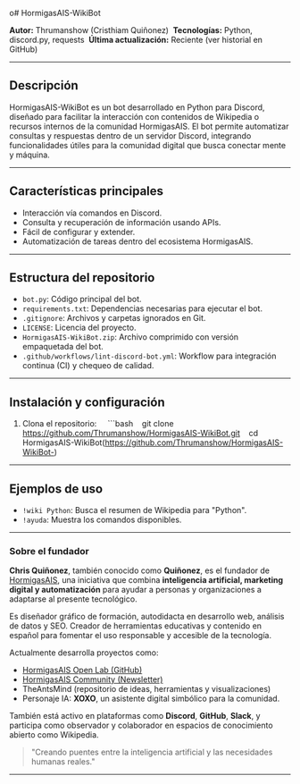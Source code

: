 o# HormigasAIS-WikiBot 

**Autor:** Thrumanshow (Cristhiam Quiñonez)  
**Tecnologías:** Python, discord.py, requests  
**Última actualización:** Reciente (ver historial en GitHub) 

--- 

## Descripción 

HormigasAIS-WikiBot es un bot desarrollado en Python para Discord, diseñado para facilitar la interacción con contenidos de Wikipedia o recursos internos de la comunidad HormigasAIS. El bot permite automatizar consultas y respuestas dentro de un servidor Discord, integrando funcionalidades útiles para la comunidad digital que busca conectar mente y máquina. 

--- 

## Características principales 

- Interacción vía comandos en Discord.  
- Consulta y recuperación de información usando APIs.  
- Fácil de configurar y extender.  
- Automatización de tareas dentro del ecosistema HormigasAIS. 

--- 

## Estructura del repositorio 

- `bot.py`: Código principal del bot.  
- `requirements.txt`: Dependencias necesarias para ejecutar el bot.  
- `.gitignore`: Archivos y carpetas ignorados en Git.  
- `LICENSE`: Licencia del proyecto.  
- `HormigasAIS-WikiBot.zip`: Archivo comprimido con versión empaquetada del bot.  
- `.github/workflows/lint-discord-bot.yml`: Workflow para integración continua (CI) y chequeo de calidad. 

--- 

## Instalación y configuración 

1. Clona el repositorio:  
   ```bash
   git clone https://github.com/Thrumanshow/HormigasAIS-WikiBot.git
   cd HormigasAIS-WikiBot(https://github.com/Thrumanshow/HormigasAIS-WikiBot-)

---

## Ejemplos de uso

- `!wiki Python`: Busca el resumen de Wikipedia para "Python".
- `!ayuda`: Muestra los comandos disponibles.


--- 

### Sobre el fundador 

**Chris Quiñonez**, también conocido como **Quiñonez**, es el fundador de [HormigasAIS](https://en.wikipedia.org/wiki/User:HormigasaiS.A), una iniciativa que combina **inteligencia artificial, marketing digital y automatización** para ayudar a personas y organizaciones a adaptarse al presente tecnológico. 

Es diseñador gráfico de formación, autodidacta en desarrollo web, análisis de datos y SEO. Creador de herramientas educativas y contenido en español para fomentar el uso responsable y accesible de la tecnología. 

Actualmente desarrolla proyectos como: 

- [HormigasAIS Open Lab (GitHub)](https://github.com/HormigasAIS)
- [HormigasAIS Community (Newsletter)](https://www.linkedin.com/newsletters/hormigasais-community-7307138608543490048)
- TheAntsMind (repositorio de ideas, herramientas y visualizaciones)
- Personaje IA: **XOXO**, un asistente digital simbólico para la comunidad. 

También está activo en plataformas como **Discord**, **GitHub**, **Slack**, y participa como observador y colaborador en espacios de conocimiento abierto como Wikipedia. 

> "Creando puentes entre la inteligencia artificial y las necesidades humanas reales." 

---
